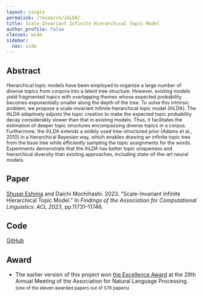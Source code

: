 ```yaml
---
layout: single
permalink: /research/ihLDA/
title: Scale-Invariant Infinite Hierarchical Topic Model
author_profile: false
classes: wide
sidebar:
  nav: side
---
```

<!--[← Back to Research](/research/)-->

## Abstract
<span style="font-size: 0.9em">
Hierarchical topic models have been employed to organize a large number of diverse topics from corpora into a latent tree structure.
However, existing models yield fragmented topics with overlapping themes whose expected probability becomes exponentially smaller along the depth of the tree.
To solve this intrinsic problem, we propose a scale-invariant infinite hierarchical topic model (ihLDA).
The ihLDA adaptively adjusts the topic creation to make the expected topic probability decay considerably slower than that in existing models.
Thus, it facilitates the estimation of deeper topic structures encompassing diverse topics in a corpus.
Furthermore, the ihLDA extends a widely used tree-structured prior (Adams et al., 2010) in a hierarchical Bayesian way, which enables drawing an infinite topic tree from the base tree while efficiently sampling the topic assignments for the words.
Experiments demonstrate that the ihLDA has better topic uniqueness and hierarchical diversity than existing approaches, including state-of-the-art neural models.
</span>


## Paper
<u>Shusei Eshima</u> and Daichi Mochihashi. 2023. "Scale-Invariant Infinite Hierarchical Topic Model." In _Findings of the Association for Computational Linguistics: ACL 2023_, pp.11731–11746. <!-- <a href="https://doi.org/xxx" target="_blank">https://doi.org/xxx</a>.-->


## Code
<a href="https://github.com/Shusei-E/ihLDA" target="_blank">GitHub</a>


## Award
* The earlier version of this project won <a href="https://www.anlp.jp/nlp2023/award.html" target="_blank">the Excellence Award</a>  at the 29th Annual Meeting of the Association for Natural Language Processing. <small>(one of the eleven awarded papers out of 579 papers)</small>
